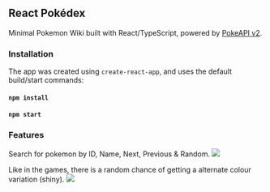 ## React Pokédex
Minimal Pokemon Wiki built with React/TypeScript, powered by [PokeAPI v2](https://pokeapi.co/).

### Installation
The app was created using `create-react-app`, and uses the default build/start commands:
#### `npm install`
#### `npm start`

### Features
Search for pokemon by ID, Name, Next, Previous & Random.
![](showcase-main.gif)

Like in the games, there is a random chance of getting a alternate colour variation (shiny).
![](showcase-shiny.gif)
